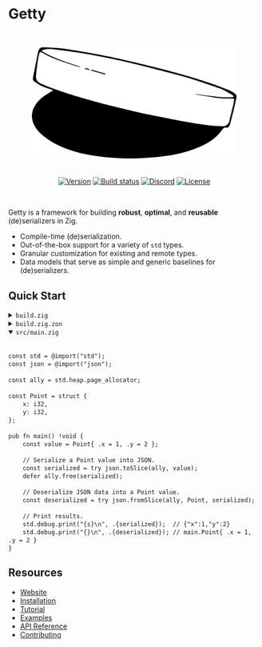 # Getty

<br>

<p align="center">
  <img alt="Getty" src="https://github.com/getty-zig/logo/blob/main/getty-solid.svg" width="410px">
  <br>
  <br>
  <br>
  <a href="https://github.com/getty-zig/getty/releases/latest"><img alt="Version" src="https://img.shields.io/github/v/release/getty-zig/getty?include_prereleases&label=version"></a>
  <a href="https://github.com/getty-zig/getty/actions/workflows/test.yml"><img alt="Build status" src="https://img.shields.io/github/actions/workflow/status/getty-zig/getty/test.yml?branch=main" /></a>
  <a href="https://discord.gg/njDA67U5ph"><img alt="Discord" src="https://img.shields.io/discord/1016029822172024955?color=7289da&label=discord" /></a>
  <a href="https://github.com/getty-zig/getty/blob/main/LICENSE"><img alt="License" src="https://img.shields.io/badge/license-MIT-blue"></a>
</p>

<br>

Getty is a framework for building __robust__, __optimal__, and __reusable__ (de)serializers in Zig.

- Compile-time (de)serialization.
- Out-of-the-box support for a variety of `std` types.
- Granular customization for existing and remote types.
- Data models that serve as simple and generic baselines for (de)serializers.

## Quick Start

<details>
<summary>
  <code>build.zig</code>
</summary>
<br>

```zig
const std = @import("std");

pub fn build(b: *std.Build) void {
    const target = b.standardTargetOptions(.{});
    const optimize = b.standardOptimizeOption(.{});

    const opts = .{ .target = target, .optimize = optimize };
    const json_mod = b.dependency("json", opts).module("json");

    const exe = b.addExecutable(.{
        .name = "quick-start",
        .root_source_file = .{ .path = "src/main.zig" },
        .target = target,
        .optimize = optimize,
    });

    exe.addModule("json", json_mod);

    const run_cmd = b.addRunArtifact(exe);
    const run_step = b.step("run", "Run the app");
    run_step.dependOn(&run_cmd.step);
}
```

</details>

<details>
<summary>
  <code>build.zig.zon</code>
</summary>
<br>

```zig
.{
    .name = "quick-start",
    .version = "0.1.0",
    .paths = .{""},
    .dependencies = .{
        .json = .{
            .url = "https://github.com/getty-zig/json/archive/3e3cf7b.tar.gz",
            .hash = "122017ccb426b5f5690fdda438134852e940796b0ac619eb2648782a7879146f4fcd",
        },
    },
}
```

</details>

<details open>
<summary>
  <code>src/main.zig</code>
</summary>
<br>

```zig
const std = @import("std");
const json = @import("json");

const ally = std.heap.page_allocator;

const Point = struct {
    x: i32,
    y: i32,
};

pub fn main() !void {
    const value = Point{ .x = 1, .y = 2 };

    // Serialize a Point value into JSON.
    const serialized = try json.toSlice(ally, value);
    defer ally.free(serialized);

    // Deserialize JSON data into a Point value.
    const deserialized = try json.fromSlice(ally, Point, serialized);

    // Print results.
    std.debug.print("{s}\n", .{serialized});  // {"x":1,"y":2}
    std.debug.print("{}\n", .{deserialized}); // main.Point{ .x = 1, .y = 2 }
}
```

</details>

## Resources

- [Website](https://getty.so/)
- [Installation](https://getty.so/user-guide/installation/)
- [Tutorial](https://getty.so/user-guide/tutorial/)
- [Examples](examples)
- [API Reference](https://docs.getty.so/)
- [Contributing](https://getty.so/contributing/)
